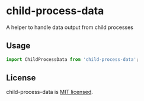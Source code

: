 # child-process-data
A helper to handle data output from child processes

## Usage

```js
import ChildProcessData from 'child-process-data';
```

## License

child-process-data is [MIT licensed](./LICENSE).
